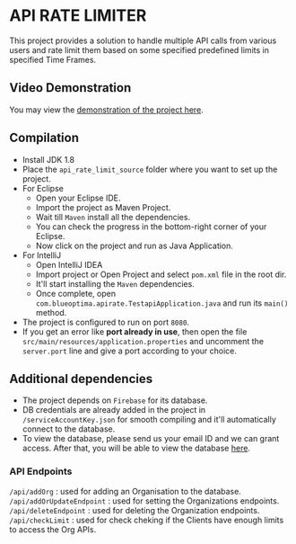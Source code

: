 # API RATE LIMITER

This project provides a solution to handle multiple API calls from various users and rate limit them based on some specified predefined limits in specified Time Frames.

## Video Demonstration
You may view the [demonstration of the project here](http://tiny.cc/apiRateLimitSoaTeam01).

## Compilation
* Install JDK 1.8
* Place the ```api_rate_limit_source``` folder where you want to set up the project.
* For Eclipse
    * Open your Eclipse IDE. 
    * Import the project as Maven Project.
    * Wait till ```Maven``` install all the dependencies.
    * You can check the progress in the bottom-right corner of your Eclipse.
    * Now click on the project and run as Java Application.
* For IntelliJ
    * Open IntelliJ IDEA
    * Import project or Open Project and select ```pom.xml``` file in the root dir.
    * It'll start installing the ```Maven``` dependencies.
    * Once complete, open ```com.blueoptima.apirate.TestapiApplication.java``` and run its ```main()``` method.
* The project is configured to run on port ```8080```.
* If you get an error like **port already in use**, then open the file ```src/main/resources/application.properties``` and uncomment the ```server.port``` line and give a port according to your choice.

## Additional dependencies
* The project depends on ```Firebase``` for its database.
* DB credentials are already added in the project in ```/serviceAccountKey.json``` for smooth compiling and it'll automatically connect to the database.
* To view the database, please send us your email ID and we can grant access. After that, you will be able to view the database [here](https://console.firebase.google.com/u/0/project/spring-api-test-4a18e/firestore).

### API Endpoints
```/api/addOrg``` : used for adding an Organisation to the database.
```/api/addOrUpdateEndpoint``` : used for setting the Organizations endpoints.
```/api/deleteEndpoint``` : used for deleting the Organization endpoints.
```/api/checkLimit``` : used for check cheking if the Clients have enough limits to access the Org APIs.

